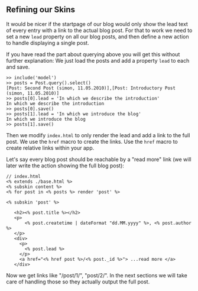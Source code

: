 Refining our Skins
--------------------
It would be nicer if the startpage of our blog would only show the lead text of every entry with a link to the actual blog post. For that to work we need to set a new `lead` property on all our blog posts, and then define a new action to handle displaying a single post. 

If you have read the part about querying above you will get this without further explanation: We just load the posts and add a property `lead` to each and save.

    >> include('model')
    >> posts = Post.query().select()
    [Post: Second Post (simon, 11.05.2010)],[Post: Introductory Post (simon, 11.05.2010)]
    >> posts[0].lead = 'In which we describe the introduction'
    In which we describe the introduction
    >> posts[0].save()
    >> posts[1].lead = 'In which we introduce the blog'
    In which we introduce the blog
    >> posts[1].save()

Then we modify `index.html` to only render the lead and add a link to the full post. We use the `href` macro to create the links. Use the `href` macro to create relative links within your app.

Let's say every blog post should be reachable by a "read more" link (we will later write the action showing the full blog post):

    // index.html
    <% extends ./base.html %>
    <% subskin content %>
    <% for post in <% posts %> render 'post' %>

    <% subskin 'post' %>

       <h2><% post.title %></h2>
       <p>
           <% post.createtime | dateFormat "dd.MM.yyyy" %>, <% post.author %>
       </p>
       <div>
         <p>
           <% post.lead %>
         </p>
         <a href="<% href post %>/<% post._id %>"> ...read more </a>
       </div>

Now we get links like "/post/1/", "post/2/". In the next sections we will take care of handling those so they actually output the full post.
